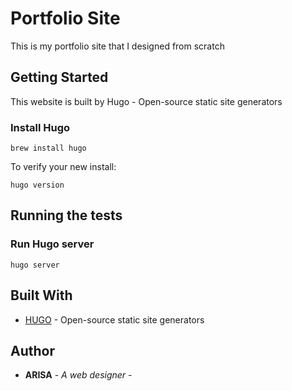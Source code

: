 # Portfolio Site

This is my portfolio site that I designed from scratch

## Getting Started

This website is built by Hugo - Open-source static site generators

### Install Hugo

```
brew install hugo
```

To verify your new install:

```
hugo version
```

## Running the tests

### Run Hugo server

```
hugo server
```

## Built With

* [HUGO](https://gohugo.io/) - Open-source static site generators

## Author

* **ARISA** - *A web designer* - 
